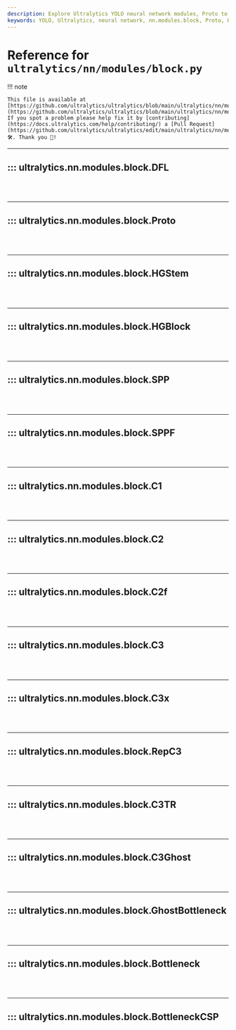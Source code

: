 ```yaml
---
description: Explore Ultralytics YOLO neural network modules, Proto to BottleneckCSP. Detailed explanation of each module with easy-to-follow code examples.
keywords: YOLO, Ultralytics, neural network, nn.modules.block, Proto, HGBlock, SPPF, C2, C3, RepC3, C3Ghost, Bottleneck, BottleneckCSP
---
```


# Reference for `ultralytics/nn/modules/block.py`

!!! note

    This file is available at [https://github.com/ultralytics/ultralytics/blob/main/ultralytics/nn/modules/block.py](https://github.com/ultralytics/ultralytics/blob/main/ultralytics/nn/modules/block.py). If you spot a problem please help fix it by [contributing](https://docs.ultralytics.com/help/contributing/) a [Pull Request](https://github.com/ultralytics/ultralytics/edit/main/ultralytics/nn/modules/block.py) 🛠️. Thank you 🙏!

---
## ::: ultralytics.nn.modules.block.DFL
<br><br>

---
## ::: ultralytics.nn.modules.block.Proto
<br><br>

---
## ::: ultralytics.nn.modules.block.HGStem
<br><br>

---
## ::: ultralytics.nn.modules.block.HGBlock
<br><br>

---
## ::: ultralytics.nn.modules.block.SPP
<br><br>

---
## ::: ultralytics.nn.modules.block.SPPF
<br><br>

---
## ::: ultralytics.nn.modules.block.C1
<br><br>

---
## ::: ultralytics.nn.modules.block.C2
<br><br>

---
## ::: ultralytics.nn.modules.block.C2f
<br><br>

---
## ::: ultralytics.nn.modules.block.C3
<br><br>

---
## ::: ultralytics.nn.modules.block.C3x
<br><br>

---
## ::: ultralytics.nn.modules.block.RepC3
<br><br>

---
## ::: ultralytics.nn.modules.block.C3TR
<br><br>

---
## ::: ultralytics.nn.modules.block.C3Ghost
<br><br>

---
## ::: ultralytics.nn.modules.block.GhostBottleneck
<br><br>

---
## ::: ultralytics.nn.modules.block.Bottleneck
<br><br>

---
## ::: ultralytics.nn.modules.block.BottleneckCSP
<br><br>
